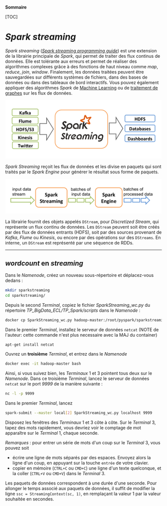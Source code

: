 **Sommaire**

[TOC]


# _Spark streaming_


_Spark streaming_ ([_Spark streaming programming guide_](https://spark.apache.org/docs/1.5.0/streaming-programming-guide.html)) est une extension de la librairie principale de _Spark_, qui permet de traiter des flux continus de données. Elle est tolérante aux erreurs et permet de réaliser des algorithmes complexes grâce à des fonctions de haut niveau comme _map_, _reduce_, _join_, _window_. Finalement, les données traitées peuvent être sauvegardées sur différents systèmes de fichiers, dans des bases de données ou dans des tableaux de bord interactifs. Vous pouvez également appliquer des algorithmes _Spark_ de [Machine Learning](https://spark.apache.org/docs/1.5.0/mllib-guide.html) ou de [traitement de graphes](https://spark.apache.org/docs/1.5.0/graphx-programming-guide.html) sur les flux de données.

![streaming-arch](figures/streaming-arch.png)

_Spark Streaming_ reçoit les flux de données et les divise en paquets qui sont traités par le _Spark Engine_ pour générer le résultat sous forme de paquets.

![streaming-flow](figures/streaming-flow.png)

La librairie fournit des objets appelés `DStream`, pour _Discretized Stream_, qui représente un flux continu de données. Les `DStream` peuvent soit être créés par des flux de données entrants (HDFS), soit par des sources provenant de _Kafka_, _Flume_ ou _Kinesis_, ou encore par des opérations sur des `DStreams`. En interne, un `DStream` est représenté par une séquence de RDDs.

---
## _wordcount_ en _streaming_

Dans le _Namenode_, créez un nouveau sous-répertoire et déplacez-vous dedans :
```bash
mkdir sparkstreaming
cd sparkstreaming/
```
Depuis le second _Terminal_, copiez le fichier _SparkStreaming_wc.py_ du répertoire _TP\_BigData\_ECL/TP\_Spark/scripts_ dans le _Namenode_ :
```bash
docker cp SparkStreaming_wc.py hadoop-master:/root/pyspark/sparkstreaming
```

Dans le premier _Terminal_, installez le serveur de données `netcat` (NOTE de l'auteur: cette commande n'est plus necessaire avec la MAJ du container)
```bash
apt-get install netcat
```

Ouvrez un **troisième** _Terminal_, et entrez dans le _Namenode_ 
```bash
docker exec -it hadoop-master bash
```
Ainsi, si vous suivez bien, les _Terminaux_ 1 et 3 pointent tous deux sur le _Namenode_. Dans ce troisième _Terminal_, lancez le serveur de données `netcat` sur le port _9999_ de la manière suivante :
```bash
nc -l -p 9999
```
Dans le premier _Terminal_, lancez
```bash
spark-submit --master local[2] SparkStreaming_wc.py localhost 9999
```

Disposez les fenêtres des _Terminaux_ 1 et 3 côte à côte. Sur le _Terminal_ 3, tapez des mots rapidement, vous devriez voir le comptage de mot apparaître sur le _Terminal_ 1, chaque seconde.

*Remarques* : pour entrer un série de mots d'un coup sur le _Terminal_ 3, vous pouvez soit 

  - écrire une ligne de mots séparés par des espaces. Envoyez alors la ligne d'un coup, en appuyant sur la touche `entrée` de votre clavier.
  - copier en mémoire (`CTRL+C` ou `CMD+C`) une ligne d'un texte quelconque, et la coller (`CTRL+V` ou `CMD+V`) dans le _Terminal_ 3.


Les paquets de données correspondent à une durée d'une seconde. Pour allonger le temps associé aux paquets de données, il suffit de modifier la ligne `ssc = StreamingContext(sc, 1)`, en remplaçant la valeur 1 par la valeur souhaitée en secondes.